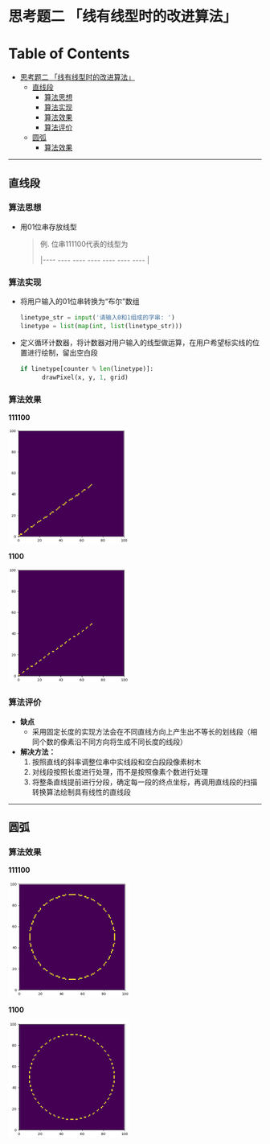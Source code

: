 # 思考题二 「线有线型时的改进算法」

Table of Contents
=================

   * [思考题二 「线有线型时的改进算法」](#思考题二-线有线型时的改进算法)
      * [直线段](#直线段)
         * [算法思想](#算法思想)
         * [算法实现](#算法实现)
         * [算法效果](#算法效果)
         * [算法评价](#算法评价)
      * [圆弧](#圆弧)
         * [算法效果](#算法效果-1)

------

## 直线段

### 算法思想

- 用01位串存放线型

  > 例. 位串111100代表的线型为
  >
  > |----  ----  ----  ----  ----  ----  ----  |

### 算法实现

- 将用户输入的01位串转换为“布尔”数组

  ```python
  linetype_str = input('请输入0和1组成的字串: ')
  linetype = list(map(int, list(linetype_str)))
  ```

- 定义循环计数器，将计数器对用户输入的线型做运算，在用户希望标实线的位置进行绘制，留出空白段

  ```python
  if linetype[counter % len(linetype)]:
    	drawPixel(x, y, 1, grid)
  ```

### 算法效果

**111100**

<img src="ScreenShots/Line_111100.png" alt="111100" style="zoom:50%;" />

**1100**

<img src="ScreenShots/Line_1100.png" alt="1100" style="zoom:50%;" />

### 算法评价

- **缺点**
  - 采用固定长度的实现方法会在不同直线方向上产生出不等长的划线段（相同个数的像素沿不同方向将生成不同长度的线段）
- **解决方法：**
  1. 按照直线的斜率调整位串中实线段和空白段段像素树木
  2. 对线段按照长度进行处理，而不是按照像素个数进行处理
  3. 将整条直线提前进行分段，确定每一段的终点坐标，再调用直线段的扫描转换算法绘制具有线性的直线段

------

## 圆弧

### 算法效果

**111100**

<img src="ScreenShots/Arc_111100.png" alt="Arc_111100" style="zoom:50%;" />

**1100**

<img src="ScreenShots/Arc_1100.png" alt="Arc_1100" style="zoom:50%;" />
